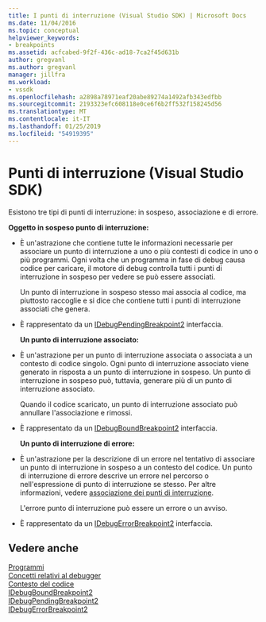 ```yaml
---
title: I punti di interruzione (Visual Studio SDK) | Microsoft Docs
ms.date: 11/04/2016
ms.topic: conceptual
helpviewer_keywords:
- breakpoints
ms.assetid: acfcabed-9f2f-436c-ad18-7ca2f45d631b
author: gregvanl
ms.author: gregvanl
manager: jillfra
ms.workload:
- vssdk
ms.openlocfilehash: a2898a78971eaf20abe89274a1492afb343edfbb
ms.sourcegitcommit: 2193323efc608118e0ce6f6b2ff532f158245d56
ms.translationtype: MT
ms.contentlocale: it-IT
ms.lasthandoff: 01/25/2019
ms.locfileid: "54919395"
---
```

# <a name="breakpoints-visual-studio-sdk"></a>Punti di interruzione (Visual Studio SDK)
Esistono tre tipi di punti di interruzione: in sospeso, associazione e di errore.  
  
 **Oggetto in sospeso punto di interruzione:**  
  
- È un'astrazione che contiene tutte le informazioni necessarie per associare un punto di interruzione a uno o più contesti di codice in uno o più programmi. Ogni volta che un programma in fase di debug causa codice per caricare, il motore di debug controlla tutti i punti di interruzione in sospeso per vedere se può essere associati.  
  
   Un punto di interruzione in sospeso stesso mai associa al codice, ma piuttosto raccoglie e si dice che contiene tutti i punti di interruzione associati che genera.  
  
- È rappresentato da un [IDebugPendingBreakpoint2](../../extensibility/debugger/reference/idebugpendingbreakpoint2.md) interfaccia.  
  
  **Un punto di interruzione associato:**  
  
- È un'astrazione per un punto di interruzione associata o associata a un contesto di codice singolo. Ogni punto di interruzione associato viene generato in risposta a un punto di interruzione in sospeso. Un punto di interruzione in sospeso può, tuttavia, generare più di un punto di interruzione associato.  
  
   Quando il codice scaricato, un punto di interruzione associato può annullare l'associazione e rimossi.  
  
- È rappresentato da un [IDebugBoundBreakpoint2](../../extensibility/debugger/reference/idebugboundbreakpoint2.md) interfaccia.  
  
  **Un punto di interruzione di errore:**  
  
- È un'astrazione per la descrizione di un errore nel tentativo di associare un punto di interruzione in sospeso a un contesto del codice. Un punto di interruzione di errore descrive un errore nel percorso o nell'espressione di punto di interruzione se stesso. Per altre informazioni, vedere [associazione dei punti di interruzione](../../extensibility/debugger/binding-breakpoints.md).  
  
   L'errore punto di interruzione può essere un errore o un avviso.  
  
- È rappresentato da un [IDebugErrorBreakpoint2](../../extensibility/debugger/reference/idebugerrorbreakpoint2.md) interfaccia.  
  
## <a name="see-also"></a>Vedere anche  
 [Programmi](../../extensibility/debugger/programs.md)   
 [Concetti relativi al debugger](../../extensibility/debugger/debugger-concepts.md)   
 [Contesto del codice](../../extensibility/debugger/code-context.md)   
 [IDebugBoundBreakpoint2](../../extensibility/debugger/reference/idebugboundbreakpoint2.md)   
 [IDebugPendingBreakpoint2](../../extensibility/debugger/reference/idebugpendingbreakpoint2.md)   
 [IDebugErrorBreakpoint2](../../extensibility/debugger/reference/idebugerrorbreakpoint2.md)
